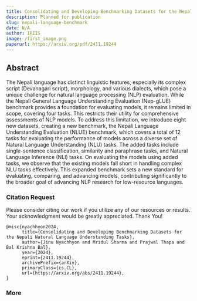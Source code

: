 ```yaml
---
title: Consolidating and Developing Benchmarking Datasets for the Nepali Natural Language Understanding Tasks
description: Planned for publication  
slug: nepali-language-benchmark
date: N/A
author: IRIIS
image: /first_image.png
paperurl: https://arxiv.org/pdf/2411.19244
---
```



## Abstract

The Nepali language has distinct linguistic features, especially its complex script (Devanagari script),
morphology, and various dialects, which pose a unique challenge for natural language processing
(NLP) evaluation. While the Nepali General Language Understanding Evaluation (Nep-gLUE) benchmark
provides a foundation for evaluating models, it remains limited in scope, covering four tasks. This
restricts their utility for comprehensive assessments of NLP models. To address this limitation,
we introduce eight new datasets, creating a new benchmark, the Nepali Language Understanding
Evaluation (NLUE) benchmark, which covers a total of 12 tasks for evaluating the performance
of models across a diverse set of Natural Language Understanding (NLU) tasks. The added tasks
include single-sentence classification, similarity and paraphrase tasks, and Natural Language Inference (NLI) tasks. On evaluating the models using added tasks, we observe that the existing models
fall short in handling complex NLU tasks effectively. This expanded benchmark sets a new standard
for evaluating, comparing, and advancing models, contributing significantly to the broader goal of
advancing NLP research for low-resource languages.

### Citation Request

Please consider citing our work if you utilize any of our resources or results. Your acknowledgment would be greatly appreciated. Thank You!

```text
@misc{nyachhyon2024,
      title={Consolidating and Developing Benchmarking Datasets for the Nepali Natural Language Understanding Tasks}, 
      author={Jinu Nyachhyon and Mridul Sharma and Prajwal Thapa and Bal Krishna Bal},
      year={2024},
      eprint={2411.19244},
      archivePrefix={arXiv},
      primaryClass={cs.CL},
      url={https://arxiv.org/abs/2411.19244}, 
}
```

### More